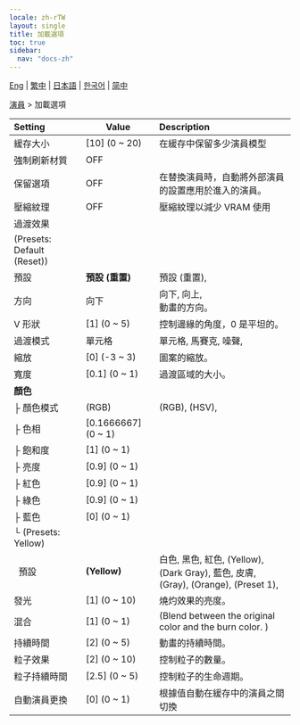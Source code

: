 ```yaml
---
locale: zh-rTW
layout: single
title: 加載選項
toc: true
sidebar:
  nav: "docs-zh"
---
```

[Eng](/dancexr/menu/2025.4/actors/loader_options) | [繁中](/tw/dancexr/menu/2025.4/actors/loader_options) | [日本語](/jp/dancexr/menu/2025.4/actors/loader_options) | [한국어](/kr/dancexr/menu/2025.4/actors/loader_options) | [简中](/zh/dancexr/menu/2025.4/actors/loader_options)

[演員](../menu#演員) > 加載選項



| Setting | Value | Description |
| :--- | --- | :--- |
| 緩存大小 | [10] (0 ~ 20) | 在緩存中保留多少演員模型
| 強制刷新材質 | OFF | 
| 保留選項 | OFF | 在替換演員時，自動將外部演員的設置應用於進入的演員。
| 壓縮紋理 | OFF | 壓縮紋理以減少 VRAM 使用
| 過渡效果 || 
| (Presets: Default (Reset)) || 
| 預設 | **預設 (重置)** | 預設 (重置),  |
| 方向 | 向下 | 向下, 向上, <br/>動畫的方向。
| V 形狀 | [1] (0 ~ 5) | 控制邊緣的角度，0 是平坦的。
| 過渡模式 | 單元格 | 單元格, 馬賽克, 噪聲, 
| 縮放 | [0] (-3 ~ 3) | 圖案的縮放。
| 寬度 | [0.1] (0 ~ 1) | 過渡區域的大小。
| **顏色** | | 
| ├&nbsp;顏色模式 | (RGB) | (RGB), (HSV), 
| ├&nbsp;色相 | [0.1666667] (0 ~ 1) | 
| ├&nbsp;飽和度 | [1] (0 ~ 1) | 
| ├&nbsp;亮度 | [0.9] (0 ~ 1) | 
| ├&nbsp;紅色 | [0.9] (0 ~ 1) | 
| ├&nbsp;綠色 | [0.9] (0 ~ 1) | 
| ├&nbsp;藍色 | [0] (0 ~ 1) | 
| └&nbsp;(Presets: Yellow) || 
| &nbsp;&nbsp;預設 | **(Yellow)** | 白色, 黑色, 紅色, (Yellow), (Dark Gray), 藍色, 皮膚, (Gray), (Orange), (Preset 1),  |
| 發光 | [1] (0 ~ 10) | 燒灼效果的亮度。
| 混合 | [1] (0 ~ 1) | (Blend between the original color and the burn color. )
| 持續時間 | [2] (0 ~ 5) | 動畫的持續時間。
| 粒子效果 | [2] (0 ~ 10) | 控制粒子的數量。
| 粒子持續時間 | [2.5] (0 ~ 5) | 控制粒子的生命週期。
| 自動演員更換 | [0] (0 ~ 1) | 根據值自動在緩存中的演員之間切換
